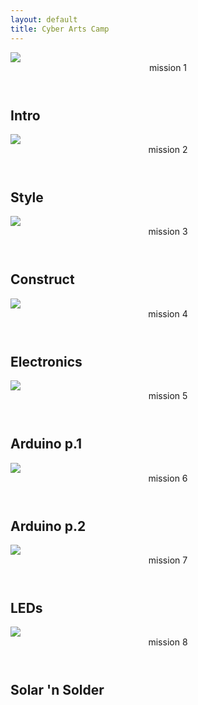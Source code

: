 ```yaml
---
layout: default
title: Cyber Arts Camp
---
```


<!-- week 1 -->
<article id="Syllabus">
        <!-- <div class="calendar-header">
                <span>M</span>
                <span>T</span>
                <span>W</span>
                <span>Th</span>
                <span>F</span>
        </div> -->
        <section class="calendar">
                <div class="mission">
                        <a class="mission-class_link" href="/classes/01"></a>
                        <div class="mission-image">
                                <img src="/img/syllabus-icon-intro.png">
                        </div>
                        <div class="mission-text">
                                <header>
                                        <span>mission 1</span>
                                        <!-- <date>06/23</date> -->
                                </header>
                                <h2>Intro</h2>
                        </div>
                </div>
                <div class="mission">
                        <a class="mission-class_link" href="/classes/02"></a>
                        <div class="mission-image">
                                <img src="/img/syllabus-icon-dometemplate.png">
                        </div>
                        <div class="mission-text">
                                <header>
                                        <span>mission 2</span>
                                        <!-- <date>06/24</date> -->
                                </header>
                                <h2>Style</h2>
                        </div>
                </div>
                <div class="mission">
                        <a class="mission-class_link" href="/classes/03"></a>
                        <div class="mission-image">
                                <img src="/img/syllabus-icon-dome.png">
                        </div>
                        <div class="mission-text">
                                <header>
                                        <span>mission 3</span>
                                        <!-- <date>06/25</date> -->
                                </header>
                                <h2>Construct</h2>
                        </div>
                </div>
                <div class="mission">
                        <a class="mission-class_link" href="/classes/04"></a>
                        <div class="mission-image">
                                <img src="/img/syllabus-icon-electronics.png">
                        </div>
                        <div class="mission-text">
                                <header>
                                        <span>mission 4</span>
                                        <!-- <date>06/26</date> -->
                                </header>
                        <h2>Electronics</h2>
                        </div>
                </div>
                <div class="mission">
                        <a class="mission-class_link" href="/classes/05"></a>
                        <div class="mission-image">
                                <img src="/img/syllabus-icon-arduino.png">
                        </div>
                        <div class="mission-text">
                                <header>
                                        <span>mission 5</span>
                                        <!-- <date>06/27</date> -->
                                </header>
                                <h2>Arduino p.1</h2>
                        </div>
                </div>
                <div class="mission">
                        <a class="mission-class_link" href="/classes/06"></a>
                        <div class="mission-image">
                                <img src="/img/syllabus-icon-arduino2.png">
                        </div>
                        <div class="mission-text">
                                <header>
                                        <span>mission 6</span>
                                        <!-- <date>06/29</date> -->
                                </header>
                                <h2>Arduino p.2</h2>
                        </div>
                </div>
                <div class="mission">
                        <a class="mission-class_link" href="/classes/07"></a>
                        <div class="mission-image">
                                <img src="/img/syllabus-icon-led.png">
                        </div>
                        <div class="mission-text">
                                <header>
                                        <span>mission 7</span>
                                        <!-- <date>06/30</date> -->
                                </header>
                                <h2>LEDs</h2>
                        </div>
                </div>
                <div class="mission">
                        <a class="mission-class_link" href="/classes/08"></a>
                        <div class="mission-image">
                                <img src="/img/syllabus-icon-solderingiron.png">
                        </div>
                        <div class="mission-text">
                                <header>
                                        <span>mission 8</span>
                                        <!-- <date>07/01</date> -->
                                </header>
                                <h2>Solar 'n Solder</h2>
                        </div>
                </div>
        </section>
</article>
<footer>
</footer>